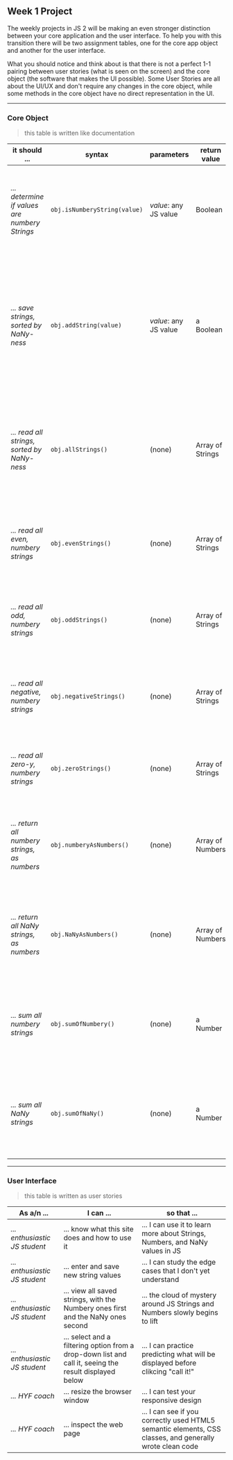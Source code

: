 ## Week 1 Project

The weekly projects in JS 2 will be making an even stronger distinction between your core application and the user interface.   To help you with this transition there will be two assignment tables, one for the core app object and another for the user interface.

What you should notice and think about is that there is not a perfect 1-1 pairing between user stories (what is seen on the screen) and the core object (the software that makes the UI possible).  Some User Stories are all about the UI/UX and don't require any changes in the core object, while some methods in the core object have no direct representation in the UI.

---

### Core Object

> this table is written like documentation


| __it should ...__ | __syntax__ | __parameters__ | __return value__ | __description__ |
| --- | --- | --- | --- | --- |
| _... determine if values are numbery Strings_ | ```obj.isNumberyString(value)``` | _value_: any JS value | Boolean | It returns ```true``` if the argument is a string that does not cast to ```NaN```, otherwise it returns ```false```.
| _... save strings, sorted by NaNy-ness_ | ```obj.addString(value)``` | _value_: any JS value | a Boolean | If the value is a string it will be sorted by NaNy-ness and saved, then true will be returned.  If the value is not a string, it will not be saved and false will be returned |
| _... read all strings, sorted by NaNy-ness_ | ```obj.allStrings()``` |  (none) | Array of Strings | This method returns all of the saved strings, with the numbery ones first and the NaNy ones second |
| _... read all even, numbery strings_ | ```obj.evenStrings()``` |  (none) | Array of Strings | This method returns all of the saved strings that cast to even numbers |
| _... read all odd, numbery strings_ | ```obj.oddStrings()``` | (none)  | Array of Strings | This method returns all of the saved strings that cast to odd numbers |
| _... read all negative, numbery strings_ | ```obj.negativeStrings()``` |  (none) | Array of Strings  | This method returns all of the saved strings that cast to negative numbers |
| _... read all zero-y, numbery strings_ | ```obj.zeroStrings()``` |  (none) | Array of Strings  | This method returns all of the saved strings that cast to zero |
| _... return all numbery strings, as numbers_ | ```obj.numberyAsNumbers()``` |  (none) | Array of Numbers  | This method casts all saved, numbery strings to numbers and returns them in an array |
| _... return all NaNy strings, as numbers_ | ```obj.NaNyAsNumbers()``` |  (none) | Array of Numbers  | This method casts all saved, NaNy strings to numbers and returns them in an array |
| _... sum all numbery strings_ | ```obj.sumOfNumbery()``` | (none)  | a Number  | This method casts all saved, numbery strings to Numbers and adds them together |
| _... sum all NaNy strings_ | ```obj.sumOfNaNy()``` | (none)  | a Number  | This method converts all saved, NaNy strings to Numbers and adds them together |

---

### User Interface

> this table is written as user stories

| __As a/n__ ... | __I can__ ... | __so that__ ... |
| --- | --- | --- |
| _... enthusiastic JS student_ | ... know what this site does and how to use it | ... I can use it to learn more about Strings, Numbers, and NaNy values in JS |
| _... enthusiastic JS student_ | ... enter and save new string values | ... I can study the edge cases that I don't yet understand |
| _... enthusiastic JS student_ | ... view all saved strings, with the Numbery ones first and the NaNy ones second | ... the cloud of mystery around JS Strings and Numbers slowly begins to lift |
| _... enthusiastic JS student_ | ... select and a filtering option from a drop-down list and call it, seeing the result displayed below | ... I can practice predicting what will be displayed before clikcing "call it!" |
| _... HYF coach_ | ... resize the browser window | ... I can test your responsive design |
| _... HYF coach_ | ... inspect the web page | ... I can see if you correctly used HTML5 semantic elements, CSS classes, and generally wrote clean code |
